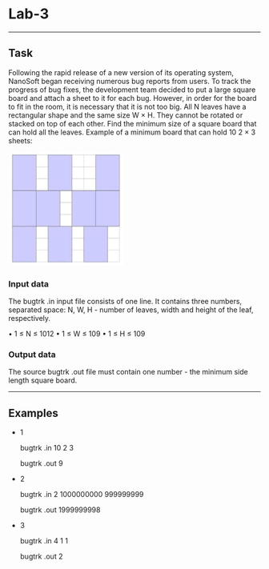 
# Lab-3

---

## Task
   Following the rapid release of a new version of its operating system, NanoSoft began receiving numerous bug reports from users. To track the progress of bug fixes, the development team decided to put a large square board and attach a sheet to it for each bug. However, in order for the board to fit in the room, it is necessary that it is not too big. All N leaves have a rectangular shape and the same size W × H. They cannot be rotated or stacked on top of each other. Find the minimum size of a square board that can hold all the leaves. Example of a minimum board that can hold 10 2 × 3 sheets:
 
   ![Example image](https://github.com/Wordllban/iotalgo/blob/lab-3/readme-images/square_image.jpg)

### Input data
   The bugtrk .in input file consists of one line. It contains three numbers, separated
   space: N, W, H - number of leaves, width and height of the leaf, respectively.
   
   • 1 ≤ N ≤ 1012
   • 1 ≤ W ≤ 109
   • 1 ≤ H ≤ 109

### Output data
   The source bugtrk .out file must contain one number - the minimum side length
   square board. 

---

## Examples
   + 1
   
      bugtrk .in
      10 2 3

      bugtrk .out
      9
   + 2
   
      bugtrk .in
      2 1000000000 999999999

      bugtrk .out
      1999999998
   + 3
   
      bugtrk .in
      4 1 1

      bugtrk .out
      2
   
   
